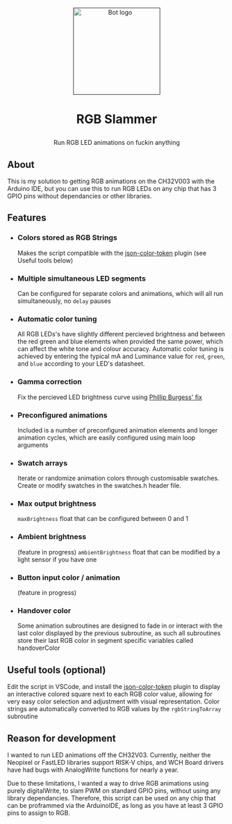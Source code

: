 <p align="center">
  <a href="" rel="noopener">
 <img width=200px height=200px src="https://avatars.githubusercontent.com/u/129355944?v=4" alt="Bot logo"></a>
</p>

# <p align="center">RGB Slammer</p>
<p align="center">Run RGB LED animations on fuckin anything</p>

## About <a name = "about"></a>

This is my solution to getting RGB animations on the CH32V003 with the Arduino IDE, but you can use this to run RGB LEDs on any chip that has 3 GPIO pins without dependancies or other libraries.

 ## Features <a name = "features"></a>
- ### Colors stored as RGB Strings
    Makes the script compatible with the <a href="https://marketplace.visualstudio.com/items?itemName=yechunan.json-color-token">json-color-token</a> plugin (see Useful tools below)
- ### Multiple simultaneous LED segments
    Can be configured for separate colors and animations, which will all run simultaneously, no `delay` pauses
- ### Automatic color tuning
    All RGB LEDs's have slightly different percieved brightness and between the red green and blue elements when provided the same power, which can affect the white tone and colour accuracy. Automatic color tuning is achieved by entering the typical mA and Luminance value for `red`, `green`, and `blue` according to your LED's datasheet.
- ### Gamma correction
    Fix the percieved LED brightness curve using <a href="https://learn.adafruit.com/led-tricks-gamma-correction/">Phillip Burgess' fix</a>
- ### Preconfigured animations
    Included is a number of preconfigured animation elements and longer animation cycles, which are easily configured using main loop arguments
- ### Swatch arrays
    Iterate or randomize animation colors through customisable swatches. Create or modify swatches in the swatches.h header file.
- ### Max output brightness
    `maxBrightness` float that can be configured between 0 and 1
- ### Ambient brightness
    (feature in progress)
    `ambientBrightness` float that can be modified by a light sensor if you have one
- ### Button input color / animation
    (feature in progress)
- ### Handover color
    Some animation subroutines are designed to fade in or interact with the last color displayed by the previous subroutine, as such all subroutines store their last RGB color in segment specific variables called handoverColor

## Useful tools (optional)
Edit the script in VSCode, and install the <a href="https://marketplace.visualstudio.com/items?itemName=yechunan.json-color-token">json-color-token</a> plugin to display an interactive colored square next to each RGB color value, allowing for very easy color selection and adjustment with visual representation.
Color strings are automatically converted to RGB values by the `rgbStringToArray` subroutine

## Reason for development
I wanted to run LED animations off the CH32V03.
Currently, neither the Neopixel or FastLED libraries support RISK-V chips, and WCH Board drivers have had bugs with AnalogWrite functions for nearly a year.

Due to these limitations, I wanted a way to drive RGB animations using purely digitalWrite, to slam PWM on standard GPIO pins, without using any library dependancies. Therefore, this script can be used on any chip that can be proframmed via the ArduinoIDE, as long as you have at least 3 GPIO pins to assign to RGB.
